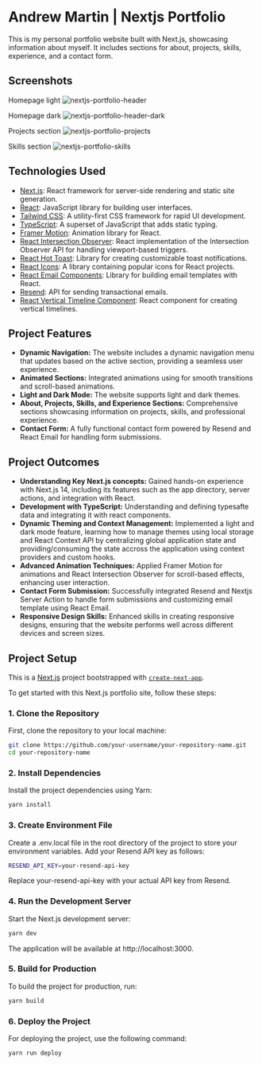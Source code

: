 # Andrew Martin | Nextjs Portfolio


This is my personal portfolio website built with Next.js, showcasing information about myself. It includes sections for about, projects, skills, experience, and a contact form.

## Screenshots
Homepage light
![nextjs-portfolio-header](https://github.com/user-attachments/assets/e9838195-b839-475f-814d-6b72f99a277e)

Homepage dark
![nextjs-portfolio-header-dark](https://github.com/user-attachments/assets/ca0d2d5d-61fd-4030-9222-20517553e533)

Projects section
![nextjs-portfolio-projects](https://github.com/user-attachments/assets/b6074474-d903-4fd9-ac1b-e5454a42e00b)

Skills section
![nextjs-portfolio-skills](https://github.com/user-attachments/assets/0a7dab88-ba2a-4a01-8af3-bf73fd7758dd)


## Technologies Used

- [Next.js](https://nextjs.org/): React framework for server-side rendering and static site generation.
- [React](https://reactjs.org/): JavaScript library for building user interfaces.
- [Tailwind CSS](https://tailwindcss.com/): A utility-first CSS framework for rapid UI development.
- [TypeScript](https://www.typescriptlang.org/): A superset of JavaScript that adds static typing.
- [Framer Motion](https://www.framer.com/motion/): Animation library for React.
- [React Intersection Observer](https://www.npmjs.com/package/react-intersection-observer): React implementation of the Intersection Observer API for handling viewport-based triggers.
- [React Hot Toast](https://react-hot-toast.com/): Library for creating customizable toast notifications.
- [React Icons](https://react-icons.github.io/react-icons/): A library containing popular icons for React projects.
- [React Email Components](https://react-email-components.dev/): Library for building email templates with React.
- [Resend](https://resend.com/): API for sending transactional emails.
- [React Vertical Timeline Component](https://www.npmjs.com/package/react-vertical-timeline-component): React component for creating vertical timelines.

## Project Features

- **Dynamic Navigation:** The website includes a dynamic navigation menu that updates based on the active section, providing a seamless user experience.
- **Animated Sections:** Integrated animations using for smooth transitions and scroll-based animations.
- **Light and Dark Mode:** The website supports light and dark themes.
- **About, Projects, Skills, and Experience Sections:** Comprehensive sections showcasing information on projects, skills, and professional experience.
- **Contact Form:** A fully functional contact form powered by Resend and React Email for handling form submissions.

## Project Outcomes

- **Understanding Key Next.js concepts:** Gained hands-on experience with Next.js 14, including its features such as the app directory, server actions, and integration with React.
- **Development with TypeScript:** Understanding and defining typesafte data and integrating it with react components.
- **Dynamic Theming and Context Management:** Implemented a light and dark mode feature, learning how to manage themes using local storage and React Context API by centralizing global application state and providing/consuming the state accross the application using context providers and custom hooks.
- **Advanced Animation Techniques:** Applied Framer Motion for animations and React Intersection Observer for scroll-based effects, enhancing user interaction.
- **Contact Form Submission:** Successfully integrated Resend and Nextjs Server Action to handle form submissions and customizing email template using React Email.
- **Responsive Design Skills:** Enhanced skills in creating responsive designs, ensuring that the website performs well across different devices and screen sizes.

## Project Setup

This is a [Next.js](https://nextjs.org/) project bootstrapped with [`create-next-app`](https://github.com/vercel/next.js/tree/canary/packages/create-next-app).

To get started with this Next.js portfolio site, follow these steps:

### 1. Clone the Repository

First, clone the repository to your local machine:

```bash
git clone https://github.com/your-username/your-repository-name.git
cd your-repository-name
```

### 2. Install Dependencies

Install the project dependencies using Yarn:

```bash
yarn install
```

### 3. Create Environment File

Create a .env.local file in the root directory of the project to store your environment variables. Add your Resend API key as follows:

```bash
RESEND_API_KEY=your-resend-api-key
```

Replace your-resend-api-key with your actual API key from Resend.

### 4. Run the Development Server

Start the Next.js development server:

```bash
yarn dev
```

The application will be available at http://localhost:3000.

### 5. Build for Production

To build the project for production, run:

```bash
yarn build
```

### 6. Deploy the Project

For deploying the project, use the following command:

```bash
yarn run deploy
```

